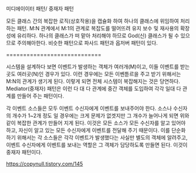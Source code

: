 미디에이이터 패턴/ 중재자 패턴

모든 클래스 간의 복잡한 로직(상호작용)을 캡슐화 하여 하나의 클래스에 위임하여 처리하는 패턴.
M:N 관계에서 M:1의 관계로 복잡도를 떨어뜨려 유지 보수 및 재사용의 확장성에 유리하다.
하나의 클래스가 떠 맡아 처리해야 하므로 God(신) 클래스가 될 수 있으므로 주의해아한다.
비슷한 패턴으로 파사드 패턴과 옵저버 패턴이 있다.

============================

시스템을 설계하다 보면 이벤트가 발생하는 객체가 여러개(M)이고, 이들 이벤트를 받는 곳도 여러곳(N)인 경우가 있다.
이런 경우에는 모든 이벤튿르을 주고 받기 위해서는 M:N의 관계가 생기게 된다.
이렇게 되면 전체 시스템이 복잡해지는 것은 당연하다. Mediator(중재자) 패턴은 이런 다 대 다 관계에 중간 객체를 도입하여
각각 일대 다 관계를 만들어 주는 패턴이다.

각 이벤트 소스들은 모두 이벤트 수신자에게 이벤트를 보내주어야 한다. 소스나 수신자의 개수가 1~2개 정도 일 경우에는 크게 문제가 없겟지만
그 개수가 늘어나게 되면 위와 같이 복잡한 관계가 만들어 지게 된다. 이것은 모든 소스가 모든 수신자를 알고 있어야 하고, 자신이 알고 있는
모든 수신자에게 이벤트를 전달해 주기 때문이다. 이를 단순화 하기 위해서는 각 소스들은 각각 이벤트가 발생했다는 사실만 별도의 객체에 알려주고,
이벤트 수신자에게 이벤트를 보내는 역할은 그 객체가 담당하도록 만들면 된다. 이것이 중재자 패턴이다.


https://copynull.tistory.com/145

